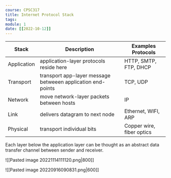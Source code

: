 ```yaml
---
course: CPSC317
title: Internet Protocol Stack
tags:
module: 1
date: [[2022-10-12]]
---
```


| Stack       | Description                                                 | Examples Protocols        |
| ----------- | ----------------------------------------------------------- | ------------------------- |
| Application | application-layer protocols reside here                     | HTTP, SMTP, FTP, DHCP     |
| Transport   | transport app-layer message betweeen application end-points | TCP, UDP                  |
| Network     | move network-layer packets between hosts                    | IP                        |
| Link        | delivers datagram to next node                              | Ethernet, WIFI, ARP       |
| Physical    | transport individual bits                                   | Copper wire, fiber optics |

Each layer below the application layer can be thought as an abstract data transfer channel
between sender and receiver.

![[Pasted image 20221114111120.png|800]]

![[Pasted image 20220916090831.png|600]]